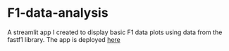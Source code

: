 # F1-data-analysis
A streamlit app I created to display basic F1 data plots using data from the fastf1 library. The app is deployed <a href="https://srikrishnaa97-f1-data-analysis-f1-app-ky0pco.streamlit.app/" target="_blank">here</a>
